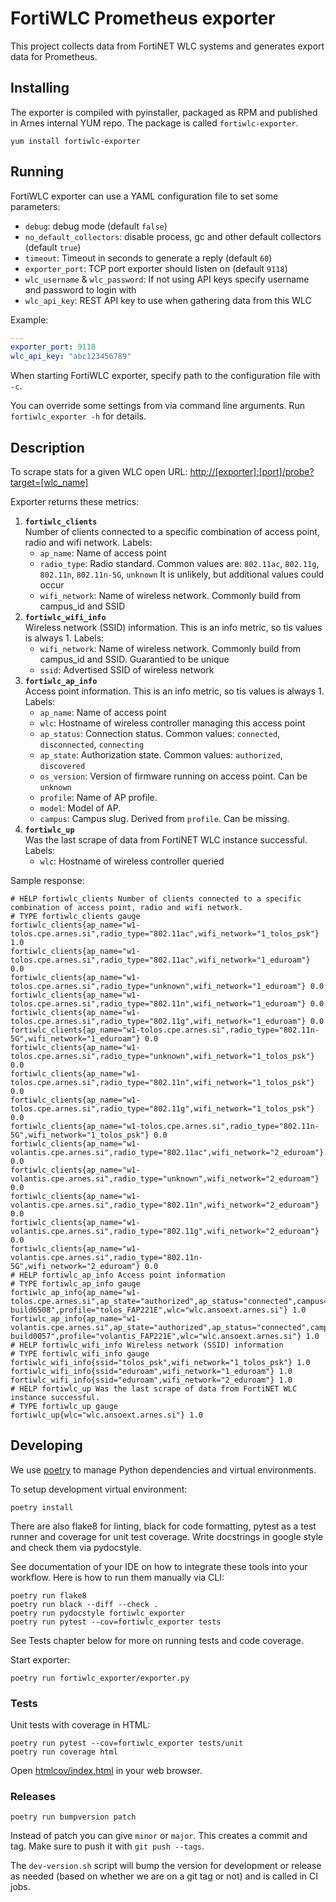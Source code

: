 # FortiWLC Prometheus exporter

This project collects data from FortiNET WLC systems and generates export data
for Prometheus.

## Installing

The exporter is compiled with pyinstaller, packaged as RPM and published in Arnes
internal YUM repo. The package is called `fortiwlc-exporter`.

```
yum install fortiwlc-exporter
```

## Running

FortiWLC exporter can use a YAML configuration file to set some parameters:

* `debug`: debug mode (default `false`)
* `no_default_collectors`: disable process, gc and other default collectors (default `true`)
* `timeout`: Timeout in seconds to generate a reply (default `60`)
* `exporter_port`: TCP port exporter should listen on (default `9118`)
* `wlc_username` & `wlc_password`: If not using API keys specify username and password to login with
* `wlc_api_key`: REST API key to use when gathering data from this WLC

Example:

```yaml
---
exporter_port: 9118
wlc_api_key: "abc123456789"
```

When starting FortiWLC exporter, specify path to the configuration file with
`-c`.

You can override some settings from via command line arguments. Run `fortiwlc_exporter -h` for details.

## Description

To scrape stats for a given WLC open URL: [http://[exporter]:[port]/probe?target=[wlc_name]](http://[exporter]:[port]/probe?target=[wlc_name])

Exporter returns these metrics:

1. **`fortiwlc_clients`**  
   Number of clients connected to a specific combination of access point, radio and wifi network. Labels:
   * `ap_name`: Name of access point
   * `radio_type`: Radio standard. Common values are: `802.11ac`, `802.11g`, `802.11n`, `802.11n-5G`, `unknown` It is unlikely, but additional values could occur
   * `wifi_network`: Name of wireless network. Commonly build from campus_id and SSID
2. **`fortiwlc_wifi_info`**  
   Wireless network (SSID) information. This is an info metric, so tis values is always 1. Labels:
   * `wifi_network`: Name of wireless network. Commonly build from campus_id and SSID. Guarantied to be unique
   * `ssid`: Advertised SSID of wireless network
3. **`fortiwlc_ap_info`**  
   Access point information. This is an info metric, so tis values is always 1. Labels:
   * `ap_name`: Name of access point
   * `wlc`: Hostname of wireless controller managing this access point
   * `ap_status`: Connection status. Common values: `connected`, `disconnected`, `connecting`
   * `ap_state`: Authorization state. Common values: `authorized`, `discovered`
   * `os_version`: Version of firmware running on access point. Can be `unknown`
   * `profile`: Name of AP profile.
   * `model`: Model of AP.
   * `campus`: Campus slug. Derived from `profile`. Can be missing.
4. **`fortiwlc_up`**  
   Was the last scrape of data from FortiNET WLC instance successful. Labels:
   * `wlc`: Hostname of wireless controller queried

Sample response:

```
# HELP fortiwlc_clients Number of clients connected to a specific combination of access point, radio and wifi network.
# TYPE fortiwlc_clients gauge
fortiwlc_clients{ap_name="w1-tolos.cpe.arnes.si",radio_type="802.11ac",wifi_network="1_tolos_psk"} 1.0
fortiwlc_clients{ap_name="w1-tolos.cpe.arnes.si",radio_type="802.11ac",wifi_network="1_eduroam"} 0.0
fortiwlc_clients{ap_name="w1-tolos.cpe.arnes.si",radio_type="unknown",wifi_network="1_eduroam"} 0.0
fortiwlc_clients{ap_name="w1-tolos.cpe.arnes.si",radio_type="802.11n",wifi_network="1_eduroam"} 0.0
fortiwlc_clients{ap_name="w1-tolos.cpe.arnes.si",radio_type="802.11g",wifi_network="1_eduroam"} 0.0
fortiwlc_clients{ap_name="w1-tolos.cpe.arnes.si",radio_type="802.11n-5G",wifi_network="1_eduroam"} 0.0
fortiwlc_clients{ap_name="w1-tolos.cpe.arnes.si",radio_type="unknown",wifi_network="1_tolos_psk"} 0.0
fortiwlc_clients{ap_name="w1-tolos.cpe.arnes.si",radio_type="802.11n",wifi_network="1_tolos_psk"} 0.0
fortiwlc_clients{ap_name="w1-tolos.cpe.arnes.si",radio_type="802.11g",wifi_network="1_tolos_psk"} 0.0
fortiwlc_clients{ap_name="w1-tolos.cpe.arnes.si",radio_type="802.11n-5G",wifi_network="1_tolos_psk"} 0.0
fortiwlc_clients{ap_name="w1-volantis.cpe.arnes.si",radio_type="802.11ac",wifi_network="2_eduroam"} 0.0
fortiwlc_clients{ap_name="w1-volantis.cpe.arnes.si",radio_type="unknown",wifi_network="2_eduroam"} 0.0
fortiwlc_clients{ap_name="w1-volantis.cpe.arnes.si",radio_type="802.11n",wifi_network="2_eduroam"} 0.0
fortiwlc_clients{ap_name="w1-volantis.cpe.arnes.si",radio_type="802.11g",wifi_network="2_eduroam"} 0.0
fortiwlc_clients{ap_name="w1-volantis.cpe.arnes.si",radio_type="802.11n-5G",wifi_network="2_eduroam"} 0.0
# HELP fortiwlc_ap_info Access point information
# TYPE fortiwlc_ap_info gauge
fortiwlc_ap_info{ap_name="w1-tolos.cpe.arnes.si",ap_state="authorized",ap_status="connected",campus="tolos",model="FAP221E",os_version="v5.6-build6508",profile="tolos_FAP221E",wlc="wlc.ansoext.arnes.si"} 1.0
fortiwlc_ap_info{ap_name="w1-volantis.cpe.arnes.si",ap_state="authorized",ap_status="connected",campus="volantis",model="FAP221E",os_version="v6.0-build0057",profile="volantis_FAP221E",wlc="wlc.ansoext.arnes.si"} 1.0
# HELP fortiwlc_wifi_info Wireless network (SSID) information
# TYPE fortiwlc_wifi_info gauge
fortiwlc_wifi_info{ssid="tolos_psk",wifi_network="1_tolos_psk"} 1.0
fortiwlc_wifi_info{ssid="eduroam",wifi_network="1_eduroam"} 1.0
fortiwlc_wifi_info{ssid="eduroam",wifi_network="2_eduroam"} 1.0
# HELP fortiwlc_up Was the last scrape of data from FortiNET WLC instance successful.
# TYPE fortiwlc_up gauge
fortiwlc_up{wlc="wlc.ansoext.arnes.si"} 1.0
```

## Developing

We use [poetry](https://poetry.eustace.io/) to manage Python dependencies and virtual environments.

To setup development virtual environment:

```
poetry install
```

There are also flake8 for linting, black for code formatting, pytest as a
test runner and coverage for unit test coverage. Write docstrings in google
style and check them via pydocstyle.

See documentation of your IDE on how to integrate these tools into your workflow. Here is how to run them manually via CLI:

```
poetry run flake8
poetry run black --diff --check .
poetry run pydocstyle fortiwlc_exporter
poetry run pytest --cov=fortiwlc_exporter tests
```

See Tests chapter below for more on running tests and code coverage.

Start exporter:

```
poetry run fortiwlc_exporter/exporter.py
```

### Tests

Unit tests with coverage in HTML:

```
poetry run pytest --cov=fortiwlc_exporter tests/unit
poetry run coverage html
```

Open [htmlcov/index.html](htmlcov/index.html) in your web browser.

### Releases

```
poetry run bumpversion patch
```

Instead of patch you can give `minor` or `major`.
This creates a commit and tag. Make sure to push it with `git push --tags`.

The `dev-version.sh` script will bump the version for development or release as
needed (based on whether we are on a git tag or not) and is called in CI jobs.
